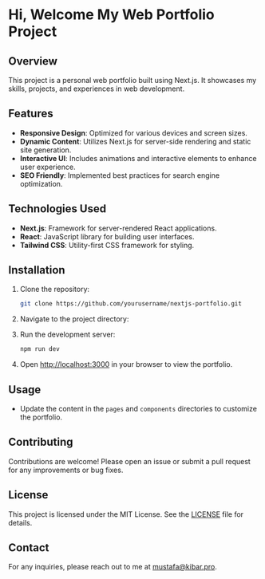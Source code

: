 # Hi, Welcome My Web Portfolio Project

## Overview

This project is a personal web portfolio built using Next.js. It showcases my skills, projects, and experiences in web development.

## Features

- **Responsive Design**: Optimized for various devices and screen sizes.
- **Dynamic Content**: Utilizes Next.js for server-side rendering and static site generation.
- **Interactive UI**: Includes animations and interactive elements to enhance user experience.
- **SEO Friendly**: Implemented best practices for search engine optimization.

## Technologies Used

- **Next.js**: Framework for server-rendered React applications.
- **React**: JavaScript library for building user interfaces.
- **Tailwind CSS**: Utility-first CSS framework for styling.

## Installation

1. Clone the repository:

    ```bash
    git clone https://github.com/yourusername/nextjs-portfolio.git
    ```

2. Navigate to the project directory:

3. Run the development server:

    ```bash
    npm run dev
    ```

4. Open [http://localhost:3000](http://localhost:3000) in your browser to view the portfolio.

## Usage

- Update the content in the `pages` and `components` directories to customize the portfolio.

## Contributing

Contributions are welcome! Please open an issue or submit a pull request for any improvements or bug fixes.

## License

This project is licensed under the MIT License. See the [LICENSE](LICENSE) file for details.

## Contact

For any inquiries, please reach out to me at [mustafa@kibar.pro](mailto:mustafa@kibar.pro).
